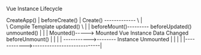 Vue Instance Lifecycle

CreateApp()
    |
beforeCreate()
    |
Create() -------------
    \                 |   
    \           Compile Template          updated()
    \                 |                       |
beforeMount()---------                  beforeUpdated()      unmounted()
    |                                         |                   |
Mounted()-----> Mounted Vue Instance    Data Changed         beforeUnmount()
                        |                     |                   |
                        | ----------->--------              Instance Unmounted
                        |                                         |
                        |                                         |
                        |------------>----------------------------|